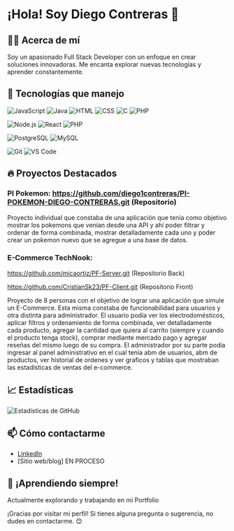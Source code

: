 # ¡Hola! Soy Diego Contreras 👋

## 👨‍💻 Acerca de mí
Soy un apasionado Full Stack Developer con un enfoque en crear soluciones innovadoras. Me encanta explorar nuevas tecnologías y aprender constantemente.

## 🚀 Tecnologías que manejo

![JavaScript](https://img.shields.io/badge/JavaScript-F7DF1E?style=for-the-badge&logo=javascript&logoColor=black
)
![Java](https://img.shields.io/badge/Java-007396?style=for-the-badge&logo=java&logoColor=white
)
![HTML](https://img.shields.io/badge/HTML5-E34F26?style=for-the-badge&logo=html5&logoColor=white
)
![CSS](https://img.shields.io/badge/CSS3-1572B6?style=for-the-badge&logo=css3&logoColor=white
)
![C](https://img.shields.io/badge/C-00599C?style=for-the-badge&logo=c&logoColor=white
)
![PHP](https://img.shields.io/badge/PHP-777BB4?style=for-the-badge&logo=php&logoColor=white
)

![Node.js](https://img.shields.io/badge/Node.js-43853D?style=for-the-badge&logo=node.js&logoColor=white
)
![React](https://img.shields.io/badge/React-61DAFB?style=for-the-badge&logo=react&logoColor=black
)
![PHP](https://img.shields.io/badge/Bootstrap-563D7C?style=for-the-badge&logo=bootstrap&logoColor=white
)

![PostgreSQL](https://img.shields.io/badge/PostgreSQL-316192?style=for-the-badge&logo=postgresql&logoColor=white
)
![MySQL](https://img.shields.io/badge/MySQL-4479A1?style=for-the-badge&logo=mysql&logoColor=white
)

![Git](https://img.shields.io/badge/Git-F05032?style=for-the-badge&logo=git&logoColor=white
)
![VS Code](https://img.shields.io/badge/VS_Code-007ACC?style=for-the-badge&logo=visual-studio-code&logoColor=white
)

## 🔥 Proyectos Destacados
### PI Pokemon: https://github.com/diego1contreras/PI-POKEMON-DIEGO-CONTRERAS.git (Repositorio)
Proyecto individual que constaba de una aplicación que tenía como objetivo mostrar los pokemons que venían desde una API y ahí poder filtrar y ordenar de forma combinada, mostrar detalladamente cada uno y poder crear un pokemon nuevo que se agregue a una base de datos. 

### E-Commerce TechNook:
  https://github.com/micaortiz/PF-Server.git (Repositorio Back)
  
  https://github.com/CristianSk23/PF-Client.git (Repositorio Front)
  
Proyecto de 8 personas con el objetivo de lograr una aplicación que simule un E-Commerce. Esta misma constaba de funcionabilidad para usuarios y otra distinta para administrador. El usuario podía ver los electrodomésticos, aplicar filtros y ordenamiento de forma combinada, ver detalladamente cada producto, agregar la cantidad que quiera al carrito (siempre y cuando el producto tenga stock), comprar mediante mercado pago y agregar reseñas del mismo luego de su compra. El administrador por su parte podía ingresar al panel administrativo en el cual tenia abm de usuarios, abm de productos, ver historial de ordenes y ver graficos y tablas que mostraban las estadísticas de ventas del e-commerce.

## 📈 Estadísticas
![Estadísticas de GitHub](https://github-readme-stats.vercel.app/api?username=diego1contreras&show_icons=true&theme=radical)

## 📫 Cómo contactarme
- [LinkedIn](https://www.linkedin.com/in/diego-contreras-dev/)
- [Sitio web/blog] EN PROCESO

## 🌱 ¡Aprendiendo siempre!
Actualmente explorando y trabajando en mi Portfolio

¡Gracias por visitar mi perfil! Si tienes alguna pregunta o sugerencia, no dudes en contactarme. 😊
